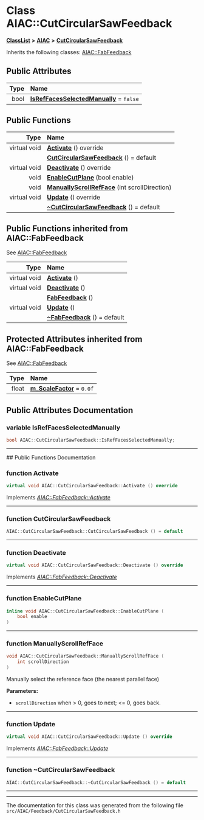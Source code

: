 

# Class AIAC::CutCircularSawFeedback



[**ClassList**](annotated.md) **>** [**AIAC**](namespaceAIAC.md) **>** [**CutCircularSawFeedback**](classAIAC_1_1CutCircularSawFeedback.md)








Inherits the following classes: [AIAC::FabFeedback](classAIAC_1_1FabFeedback.md)






















## Public Attributes

| Type | Name |
| ---: | :--- |
|  bool | [**IsRefFacesSelectedManually**](#variable-isreffacesselectedmanually)   = `false`<br> |
































## Public Functions

| Type | Name |
| ---: | :--- |
| virtual void | [**Activate**](#function-activate) () override<br> |
|   | [**CutCircularSawFeedback**](#function-cutcircularsawfeedback) () = default<br> |
| virtual void | [**Deactivate**](#function-deactivate) () override<br> |
|  void | [**EnableCutPlane**](#function-enablecutplane) (bool enable) <br> |
|  void | [**ManuallyScrollRefFace**](#function-manuallyscrollrefface) (int scrollDirection) <br> |
| virtual void | [**Update**](#function-update) () override<br> |
|   | [**~CutCircularSawFeedback**](#function-cutcircularsawfeedback) () = default<br> |


## Public Functions inherited from AIAC::FabFeedback

See [AIAC::FabFeedback](classAIAC_1_1FabFeedback.md)

| Type | Name |
| ---: | :--- |
| virtual void | [**Activate**](classAIAC_1_1FabFeedback.md#function-activate) () <br> |
| virtual void | [**Deactivate**](classAIAC_1_1FabFeedback.md#function-deactivate) () <br> |
|   | [**FabFeedback**](classAIAC_1_1FabFeedback.md#function-fabfeedback) () <br> |
| virtual void | [**Update**](classAIAC_1_1FabFeedback.md#function-update) () <br> |
|   | [**~FabFeedback**](classAIAC_1_1FabFeedback.md#function-fabfeedback) () = default<br> |
















## Protected Attributes inherited from AIAC::FabFeedback

See [AIAC::FabFeedback](classAIAC_1_1FabFeedback.md)

| Type | Name |
| ---: | :--- |
|  float | [**m\_ScaleFactor**](classAIAC_1_1FabFeedback.md#variable-m_scalefactor)   = `0.0f`<br> |






































## Public Attributes Documentation




### variable IsRefFacesSelectedManually 

```C++
bool AIAC::CutCircularSawFeedback::IsRefFacesSelectedManually;
```




<hr>
## Public Functions Documentation




### function Activate 

```C++
virtual void AIAC::CutCircularSawFeedback::Activate () override
```



Implements [*AIAC::FabFeedback::Activate*](classAIAC_1_1FabFeedback.md#function-activate)


<hr>



### function CutCircularSawFeedback 

```C++
AIAC::CutCircularSawFeedback::CutCircularSawFeedback () = default
```




<hr>



### function Deactivate 

```C++
virtual void AIAC::CutCircularSawFeedback::Deactivate () override
```



Implements [*AIAC::FabFeedback::Deactivate*](classAIAC_1_1FabFeedback.md#function-deactivate)


<hr>



### function EnableCutPlane 

```C++
inline void AIAC::CutCircularSawFeedback::EnableCutPlane (
    bool enable
) 
```




<hr>



### function ManuallyScrollRefFace 

```C++
void AIAC::CutCircularSawFeedback::ManuallyScrollRefFace (
    int scrollDirection
) 
```



Manually select the reference face (the nearest parallel face) 

**Parameters:**


* `scrollDirection` when &gt; 0, goes to next; &lt;= 0, goes back. 




        

<hr>



### function Update 

```C++
virtual void AIAC::CutCircularSawFeedback::Update () override
```



Implements [*AIAC::FabFeedback::Update*](classAIAC_1_1FabFeedback.md#function-update)


<hr>



### function ~CutCircularSawFeedback 

```C++
AIAC::CutCircularSawFeedback::~CutCircularSawFeedback () = default
```




<hr>

------------------------------
The documentation for this class was generated from the following file `src/AIAC/Feedback/CutCircularSawFeedback.h`

